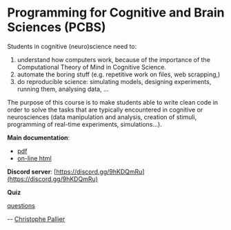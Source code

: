 # Programming for Cognitive and Brain Sciences (PCBS) #

Students in cognitive (neuro)science need to:

1. understand how computers work, because of the importance of the
   Computational Theory of Mind in Cognitive Science.
2. automate the boring stuff (e.g. repetitive work on files, web
   scrapping,)
3. do reproducible science: simulating models, designing experiments, running
   them, analysing data, ...
   

The purpose of this course is to make students able to write clean code in
order to solve the tasks that are typically encountered in cognitive or
neurosciences (data manipulation and analysis, creation of stimuli, programming
of real-time experiments, simulations...). 



**Main documentation**:  
- [pdf](https://media.readthedocs.org/pdf/pcbs/latest/pcbs.pdf) 
- [on-line html](https://pcbs.readthedocs.io/en/latest/)

**Discord server**:
  [https://discord.gg/9hKDQmRu](https://discord.gg/9hKDQmRu)

**Quiz**

[questions](https://docs.google.com/forms/d/e/1FAIpQLSdBSxnvXvJb5G7NPkDg5SQ8E1BAVbrSQS5bBjnlzFDr3zZs7Q/viewform)

<!---  [Quiz.pdf](https://github.com/chrplr/PCBS/blob/master/pdfs/quiz-python-2021.pdf) -->
  

--
[Christophe Pallier](http://www.pallier.org)

